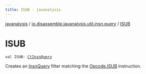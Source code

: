 ```yaml
---
title: ISUB - javanalysis
---
```


[javanalysis](../index.html) / [io.disassemble.javanalysis.util.insn.query](index.html) / [ISUB](./-i-s-u-b.html)

# ISUB

`val ISUB: `[`CtInsnQuery`](-ct-insn-query/index.html)

Creates an [InsnQuery](-insn-query/index.html) filter matching the [Opcode.ISUB](#) instruction.

